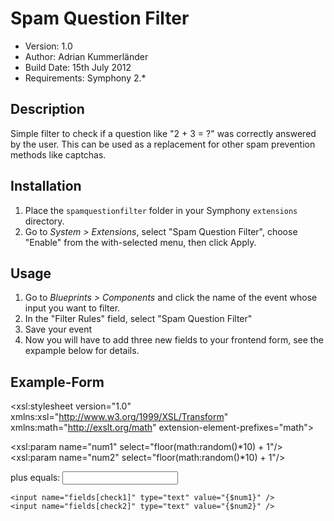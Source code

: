 # Spam Question Filter

- Version: 1.0
- Author: Adrian Kummerländer 
- Build Date: 15th July 2012
- Requirements: Symphony 2.*

## Description

Simple filter to check if a question like "2 + 3 = ?" was correctly answered by the user. 
This can be used as a replacement for other spam prevention methods like captchas.

## Installation

1. Place the `spamquestionfilter` folder in your Symphony `extensions` directory.
2. Go to _System > Extensions_, select "Spam Question Filter", choose "Enable" from the with-selected menu, then click Apply.

## Usage

1. Go to _Blueprints > Components_ and click the name of the event whose input you want to filter.
2. In the "Filter Rules" field, select "Spam Question Filter"
3. Save your event
4. Now you will have to add three new fields to your frontend form, see the expample below for details.

## Example-Form

<!-- You have to add the math extension - otherwise we will not be able to generate the needed random numbers  -->
<xsl:stylesheet version="1.0"
	xmlns:xsl="http://www.w3.org/1999/XSL/Transform"
	xmlns:math="http://exslt.org/math"
	extension-element-prefixes="math">

<!-- Fill the two numbers with random values  -->
<xsl:param name="num1" select="floor(math:random()*10) + 1"/>
<xsl:param name="num2" select="floor(math:random()*10) + 1"/>

<!-- Test-Form  -->
<form method="post" action="" enctype="multipart/form-data">
<!-- This is the anti-spam question  -->
	<xsl:value-of select="$num1"/> plus <xsl:value-of select="$num2"/> equals: <input name="fields[number]" type="text"/>

<!-- These fields should be hidden so the user won't be confused by them  -->
	<input name="fields[check1]" type="text" value="{$num1}" />
	<input name="fields[check2]" type="text" value="{$num2}" />
</form>
